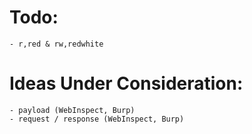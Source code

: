 # Todo:

```
- r,red & rw,redwhite
```

# Ideas Under Consideration:

```
- payload (WebInspect, Burp)
- request / response (WebInspect, Burp)
```
